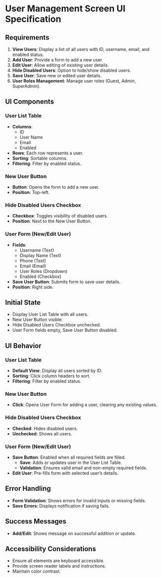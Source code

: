 # User Management Screen UI Specification

## Requirements
1. **View Users**: Display a list of all users with ID, username, email, and enabled status.
2. **Add User**: Provide a form to add a new user.
3. **Edit User**: Allow editing of existing user details.
4. **Hide Disabled Users**: Option to hide/show disabled users.
5. **Save User**: Save new or edited user details.
6. **User Roles Management**: Manage user roles (Guest, Admin, SuperAdmin).

## UI Components

### User List Table
- **Columns**:
  - ID
  - User Name
  - Email
  - Enabled
- **Rows**: Each row represents a user.
- **Sorting**: Sortable columns.
- **Filtering**: Filter by enabled status.

### New User Button
- **Button**: Opens the form to add a new user.
- **Position**: Top-left.

### Hide Disabled Users Checkbox
- **Checkbox**: Toggles visibility of disabled users.
- **Position**: Next to the New User Button.

### User Form (New/Edit User)
- **Fields**:
  - Username (Text)
  - Display Name (Text)
  - Phone (Text)
  - Email (Email)
  - User Roles (Dropdown)
  - Enabled (Checkbox)
- **Save User Button**: Submits form to save user details.
- **Position**: Right side.

## Initial State
- Display User List Table with all users.
- New User Button visible.
- Hide Disabled Users Checkbox unchecked.
- User Form fields empty, Save User Button disabled.

## UI Behavior

### User List Table
- **Default View**: Display all users sorted by ID.
- **Sorting**: Click column headers to sort.
- **Filtering**: Filter by enabled status.

### New User Button
- **Click**: Opens User Form for adding a user, clearing any existing values.

### Hide Disabled Users Checkbox
- **Checked**: Hides disabled users.
- **Unchecked**: Shows all users.

### User Form (New/Edit User)
- **Save Button**: Enabled when all required fields are filled.
  - **Save**: Adds or updates user in the User List Table.
  - **Validation**: Ensures valid email and non-empty required fields.
- **Edit User**: Pre-fills form with selected user’s details.

## Error Handling
- **Form Validation**: Shows errors for invalid inputs or missing fields.
- **Save Errors**: Displays notification if saving fails.

## Success Messages
- **Add/Edit**: Shows message on successful addition or update.

## Accessibility Considerations
- Ensure all elements are keyboard accessible.
- Provide screen reader labels and instructions.
- Maintain color contrast.

